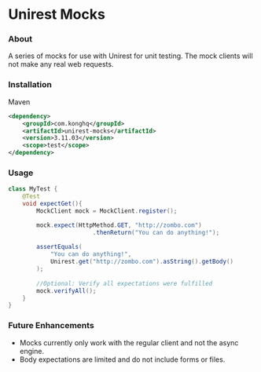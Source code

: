 # Unirest Mocks

### About
A series of mocks for use with Unirest for unit testing. The mock clients will not make any real web requests.

### Installation
Maven
```xml
<dependency>
    <groupId>com.konghq</groupId>
    <artifactId>unirest-mocks</artifactId>
    <version>3.11.03</version>
    <scope>test</scope>
</dependency>
```

### Usage
```java
class MyTest {
    @Test
    void expectGet(){
        MockClient mock = MockClient.register();

        mock.expect(HttpMethod.GET, "http://zombo.com")
                        .thenReturn("You can do anything!");
        
        assertEquals(
            "You can do anything!", 
            Unirest.get("http://zombo.com").asString().getBody()
        );
        
        //Optional: Verify all expectations were fulfilled
        mock.verifyAll();
    }
}
```


### Future Enhancements
   * Mocks currently only work with the regular client and not the async engine.
   * Body expectations are limited and do not include forms or files.
